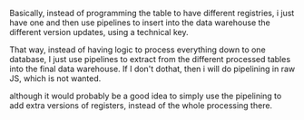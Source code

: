Basically, instead of programming the table to have different registries, i just have one and then use pipelines to insert into the data warehouse the different version updates, using a technical key.

That way, instead of having logic to process everything down to one database, I just use pipelines to extract from the different processed tables into the final data warehouse. If I don't dothat, then i will do pipelining in raw JS, which is not wanted.

although it would probably be a good idea to simply use the pipelining to add extra versions of registers, instead of the whole processing there.

